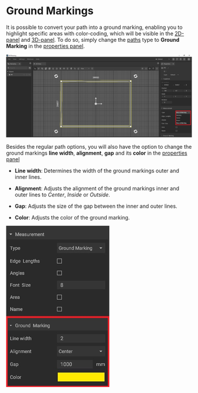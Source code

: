 # Ground Markings
 
It is possible to convert your path into a ground marking, enabling you to highlight specific areas with color-coding, which will be visible in the [2D-panel](../user-interface/the-2d-panel.md) and [3D-panel](../user-interface/the-3d-panel.md). To do so, simply change the [paths](path-tool.md) type to **Ground Marking** in the [properties panel](../user-interface/the-info-panel.md).
 
![](../../../.gitbook/assets/path_tool_ground_marking_type.jpg)

Besides the regular path options, you will also have the option to change the ground markings **line width**, **alignment**, **gap** and its **color** in the [properties panel](..user-interface/..the-info-panel.md)  

* **Line width**: Determines the width of the ground markings outer and inner lines.

* **Alignment**: Adjusts the alignment of the ground markings inner and outer lines to *Center*, *Inside* or *Outside*.

* **Gap**: Adjusts the size of the gap between the inner and outer lines.

* **Color**: Adjusts the color of the ground marking.

![](../../../.gitbook/assets/path_tool_ground_marking_options.jpg)